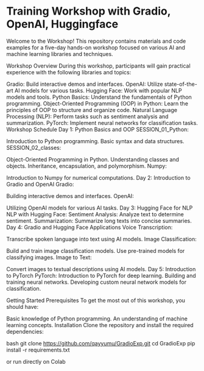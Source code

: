 # Training Workshop with Gradio, OpenAI, Huggingface

Welcome to the Workshop! This repository contains materials and code examples for a five-day hands-on workshop focused on various AI and machine learning libraries and techniques.

Workshop Overview
During this workshop, participants will gain practical experience with the following libraries and topics:

Gradio: Build interactive demos and interfaces.
OpenAI: Utilize state-of-the-art AI models for various tasks.
Hugging Face: Work with popular NLP models and tools.
Python Basics: Understand the fundamentals of Python programming.
Object-Oriented Programming (OOP) in Python: Learn the principles of OOP to structure and organize code.
Natural Language Processing (NLP): Perform tasks such as sentiment analysis and summarization.
PyTorch: Implement neural networks for classification tasks.
Workshop Schedule
Day 1: Python Basics and OOP
SESSION_01_Python:

Introduction to Python programming.
Basic syntax and data structures.
SESSION_02_classes:

Object-Oriented Programming in Python.
Understanding classes and objects.
Inheritance, encapsulation, and polymorphism.
Numpy:

Introduction to Numpy for numerical computations.
Day 2: Introduction to Gradio and OpenAI
Gradio:

Building interactive demos and interfaces.
OpenAI:

Utilizing OpenAI models for various AI tasks.
Day 3: Hugging Face for NLP
NLP with Hugging Face:
Sentiment Analysis: Analyze text to determine sentiment.
Summarization: Summarize long texts into concise summaries.
Day 4: Gradio and Hugging Face Applications
Voice Transcription:

Transcribe spoken language into text using AI models.
Image Classification:

Build and train image classification models.
Use pre-trained models for classifying images.
Image to Text:

Convert images to textual descriptions using AI models.
Day 5: Introduction to PyTorch
PyTorch:
Introduction to PyTorch for deep learning.
Building and training neural networks.
Developing custom neural network models for classification.


Getting Started
Prerequisites
To get the most out of this workshop, you should have:

Basic knowledge of Python programming.
An understanding of machine learning concepts.
Installation
Clone the repository and install the required dependencies:

bash
git clone https://github.com/qayyumu/GradioExp.git
cd GradioExp
pip install -r requirements.txt

or run directly on Colab